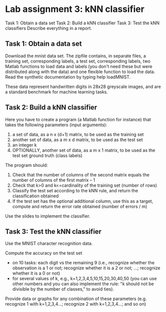 # Lab assignment 3: kNN classifier
Task 1: Obtain a data set
Task 2: Build a kNN classifier
Task 3: Test the kNN classifiers
Describe everything in a report.

## Task 1: Obtain a data set
Download the mnist data set. The zipfile contains, in separate files, a training set, corresponding labels, a test set, corresponding labels, two Matlab functions to load data and labels (you don't need these but were distributed along with the data) and one flexible function to load the data. Read the synthetic documentation by typing help loadMNIST.

These data represent handwritten digits in 28x28 greyscale images, and are a standard benchmark for machine learning tasks.

## Task 2: Build a kNN classifier
Here you have to create a program (a Matlab function for instance) that takes the following parameters (input arguments):

1) a set of data, as a n x (d+1) matrix, to be used as the training set
2) another set of data, as a m x d matrix, to be used as the test set
3) an integer k
4) OPTIONALLY, another set of data, as a m x 1 matrix, to be used as the test set ground truth (class labels)

The program should:

1) Check that the number of columns of the second matrix equals the number of columns of the first matrix – 1
2) Check that k>0 and k<=cardinality of the training set (number of rows)
3) Classify the test set according to the kNN rule, and return the classification obtained
4) If the test set has the optional additional column, use this as a target, compute and return the error rate obtained (number of errors / m)

Use the slides to implement the classifier.

## Task 3: Test the kNN classifier
Use the MNIST character recognition data.

Compute the accuracy on the test set

- on 10 tasks: each digit vs the remaining 9 (i.e., recognize whether the observation is a 1 or not; recognize whether it is a 2 or not; ...; recognize whether it is a 0 or not)
- for several values of k, e.g., k=1,2,3,4,5,10,15,20,30,40,50 (you can use other numbers and you can also implement the rule: "k should not be divisible by the number of classes," to avoid ties).

Provide data or graphs for any combination of these parameters (e.g. recognize 1 with k=1,2,3,4...; recognize 2 with k=1,2,3,4...; and so on)